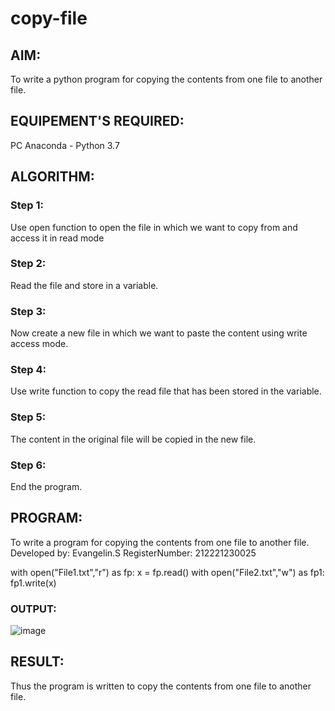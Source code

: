 # copy-file
## AIM:
To write a python program for copying the contents from one file to another file.
## EQUIPEMENT'S REQUIRED: 
PC
Anaconda - Python 3.7
## ALGORITHM: 
### Step 1:
Use open function to open the file in which we want to copy from and access it in read mode
### Step 2: 
 Read the file and store in a variable.
### Step 3: 
Now create a new file in which we want to paste the content using write access mode.
### Step 4:  
Use write function to copy the read file that has been stored in the variable.
### Step 5: 
The content in the original file will be copied in the new file.
### Step 6: 
End the program.
## PROGRAM:
To write a program for copying the contents from one file to another file.
Developed by: Evangelin.S
RegisterNumber: 212221230025

with open("File1.txt","r") as fp:
    x = fp.read()
with open("File2.txt","w") as fp1:
    fp1.write(x)

### OUTPUT:
![image](https://user-images.githubusercontent.com/94219798/154701474-b85be109-13ac-4a28-a0eb-b62e0498310a.png)



## RESULT:
Thus the program is written to copy the contents from one file to another file.

